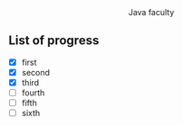 <div align="center">Java faculty</div>

## List of progress

- [X] first
- [X] second
- [X] third
- [ ] fourth
- [ ] fifth
- [ ] sixth
